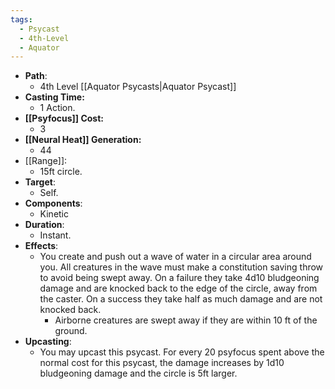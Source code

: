 ```yaml
---
tags:
  - Psycast
  - 4th-Level
  - Aquator
---
```

- **Path**:
	- 4th Level [[Aquator Psycasts|Aquator Psycast]]
- **Casting Time:**
	- 1 Action.
- **[[Psyfocus]] Cost:**
	- 3
- **[[Neural Heat]] Generation:**
	- 44
- [[Range]]:
	- 15ft circle.
- **Target**:
	- Self.
- **Components**:
	- Kinetic
- **Duration**:
	- Instant.
- **Effects**:
	- You create and push out a wave of water in a circular area around you. All creatures in the wave must make a constitution saving throw to avoid being swept away. On a failure they take 4d10 bludgeoning damage and are knocked back to the edge of the circle, away from the caster. On a success they take half as much damage and are not knocked back.
		- Airborne creatures are swept away if they are within 10 ft of the ground.
- **Upcasting**:
	- You may upcast this psycast. For every 20 psyfocus spent above the normal cost for this psycast, the damage increases by 1d10 bludgeoning damage and the circle is 5ft larger. 
